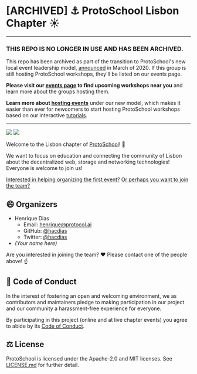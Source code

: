 # [ARCHIVED] ⚓ ProtoSchool Lisbon Chapter ☀


*******************************

### THIS REPO IS NO LONGER IN USE AND HAS BEEN ARCHIVED.

This repo has been archived as part of the transition to ProtoSchool's new local event leadership model, [announced](https://github.com/ProtoSchool/organizing/issues/84) in March of 2020. If this group is still hosting ProtoSchool workshops, they'll be listed on our events page.

**Please visit our [events page](https://proto.school/#/events) to find upcoming workshops near you** and learn more about the groups hosting them. 

**Learn more about [hosting events](https://proto.school/#/host)** under our new model, which makes it easier than ever for newcomers to start hosting ProtoSchool workshops based on our interactive [tutorials](https://proto.school/#/tutorials).

*********************************

[![](https://img.shields.io/badge/%F0%9F%93%9A%20start-learning-blueviolet.svg?style=for-the-badge&logo=%F0%9F%91%8B)](https://proto.school/#/)
[![](https://img.shields.io/badge/🆘%20help-organizing-red.svg?style=for-the-badge)](https://github.com/ProtoSchool/lisbon/issues/4)

Welcome to the Lisbon chapter of [ProtoSchool](https://proto.school)! 👋

We want to focus on education and connecting the community of Lisbon about the decentralized web, storage and networking technologies! Everyone is welcome to join us!

[Interested in helping organizing the first event?](https://github.com/ProtoSchool/lisbon/issues/4) [Or perhaps you want to join the team?](#-organizers)

## 😄 Organizers

* Henrique Dias
  * Email: [henrique@protocol.ai](mailto:henrique@protocol.ai)
  * GitHub: [@hacdias](https://github.com/hacdias)
  * Twitter: [@hacdias](https://twitter.com/hacdias)
* _(Your name here)_

Are you interested in joining the team? ❤ Please contact one of the people above! ☝
  
## 📃 Code of Conduct

In the interest of fostering an open and welcoming environment, we as
contributors and maintainers pledge to making participation in our project and
our community a harassment-free experience for everyone.

By participating in this project (online and at live chapter events) you agree to abide by its [Code of Conduct](./CODE_OF_CONDUCT.md).

## ⚖ License

ProtoSchool is licensed under the Apache-2.0 and MIT licenses. See [LICENSE.md](./LICENSE.md) for further detail.
